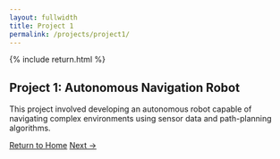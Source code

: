 ```yaml
---
layout: fullwidth
title: Project 1
permalink: /projects/project1/
---
```


{% include return.html %}

<section class="project-details">
  <h1>Project 1: Autonomous Navigation Robot</h1>
  <p>
    This project involved developing an autonomous robot capable of navigating
    complex environments using sensor data and path-planning algorithms.
  </p>
  <!-- Add more details here -->
</section>

<footer class="page-return-footer">
  <a href="/"               class="return-btn">Return to Home</a>
  <a href="/projects/project2" class="return-btn">Next →</a>
</footer>

